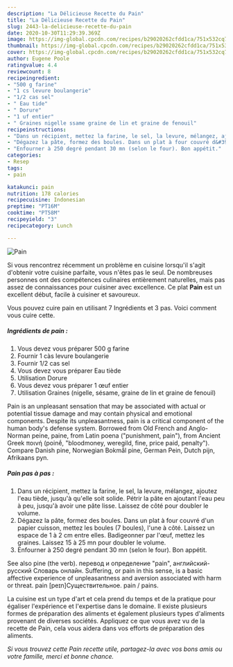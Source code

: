 ```yaml
---
description: "La Délicieuse Recette du Pain"
title: "La Délicieuse Recette du Pain"
slug: 2443-la-delicieuse-recette-du-pain
date: 2020-10-30T11:29:39.369Z
image: https://img-global.cpcdn.com/recipes/b29020262cfdd1ca/751x532cq70/pain-photo-principale-de-la-recette.jpg
thumbnail: https://img-global.cpcdn.com/recipes/b29020262cfdd1ca/751x532cq70/pain-photo-principale-de-la-recette.jpg
cover: https://img-global.cpcdn.com/recipes/b29020262cfdd1ca/751x532cq70/pain-photo-principale-de-la-recette.jpg
author: Eugene Poole
ratingvalue: 4.4
reviewcount: 8
recipeingredient:
- "500 g farine"
- "1 cs levure boulangerie"
- "1/2 cas sel"
- " Eau tide"
- " Dorure"
- "1 uf entier"
- " Graines nigelle ssame graine de lin et graine de fenouil"
recipeinstructions:
- "Dans un récipient, mettez la farine, le sel, la levure, mélangez, ajoutez l&#39;eau tiède, jusqu&#39;à qu&#39;elle soit solide. Pétrir la pâte en ajoutant l&#39;eau peu à peu, jusqu&#39;à avoir une pâte lisse. Laissez de côté pour doubler le volume."
- "Dégazez la pâte, formez des boules. Dans un plat à four couvré d&#39;un papier cuisson, mettez les boules (7 boules), l&#39;une à côté. Laissez un espace de 1 à 2 cm entre elles. Badigeonner par l&#39;œuf, mettez les graines. Laissez 15 à 25 mn pour doubler le volume."
- "Enfourner à 250 degré pendant 30 mn (selon le four). Bon appétit."
categories:
- Resep
tags:
- pain

katakunci: pain 
nutrition: 178 calories
recipecuisine: Indonesian
preptime: "PT16M"
cooktime: "PT58M"
recipeyield: "3"
recipecategory: Lunch

---
```



![Pain](https://img-global.cpcdn.com/recipes/b29020262cfdd1ca/751x532cq70/pain-photo-principale-de-la-recette.jpg)

Si vous rencontrez récemment un problème en cuisine lorsqu'il s'agit d'obtenir votre cuisine parfaite, vous n'êtes pas le seul. De nombreuses personnes ont des compétences culinaires entièrement naturelles, mais pas assez de connaissances pour cuisiner avec excellence. Ce plat <strong> Pain </strong> est un excellent début, facile à cuisiner et savoureux.

<!--inarticleads1-->

Vous pouvez cuire pain en utilisant 7 Ingrédients et 3 pas. Voici comment vous cuire cette.

##### Ingrédients de pain :

1. Vous devez vous préparer 500 g farine
1. Fournir 1 càs levure boulangerie
1. Fournir 1/2 cas sel
1. Vous devez vous préparer  Eau tiède
1. Utilisation  Dorure
1. Vous devez vous préparer 1 œuf entier
1. Utilisation  Graines (nigelle, sésame, graine de lin et graine de fenouil)


Pain is an unpleasant sensation that may be associated with actual or potential tissue damage and may contain physical and emotional components. Despite its unpleasantness, pain is a critical component of the human body&#39;s defense system. Borrowed from Old French and Anglo-Norman peine, paine, from Latin poena (&#34;punishment, pain&#34;), from Ancient Greek ποινή (poinḗ, &#34;bloodmoney, weregild, fine, price paid, penalty&#34;). Compare Danish pine, Norwegian Bokmål pine, German Pein, Dutch pijn, Afrikaans pyn. 

<!--inarticleads2-->

##### Pain pas à pas :

1. Dans un récipient, mettez la farine, le sel, la levure, mélangez, ajoutez l&#39;eau tiède, jusqu&#39;à qu&#39;elle soit solide. Pétrir la pâte en ajoutant l&#39;eau peu à peu, jusqu&#39;à avoir une pâte lisse. Laissez de côté pour doubler le volume.
1. Dégazez la pâte, formez des boules. Dans un plat à four couvré d&#39;un papier cuisson, mettez les boules (7 boules), l&#39;une à côté. Laissez un espace de 1 à 2 cm entre elles. Badigeonner par l&#39;œuf, mettez les graines. Laissez 15 à 25 mn pour doubler le volume.
1. Enfourner à 250 degré pendant 30 mn (selon le four). Bon appétit.


See also pine (the verb). перевод и определение &#34;pain&#34;, английский-русский Словарь онлайн. Suffering, or pain in this sense, is a basic affective experience of unpleasantness and aversion associated with harm or threat. pain [peɪn]Существительное. pain / pains. 

<!--inarticleads1-->

<p>
La cuisine est un type d'art et cela prend du temps et de la pratique pour égaliser l'expérience et l'expertise dans le domaine. Il existe plusieurs formes de préparation des aliments et également plusieurs types d'aliments provenant de diverses sociétés. Appliquez ce que vous avez vu de la recette de Pain, cela vous aidera dans vos efforts de préparation des aliments.
</p>

<p>
<i>Si vous trouvez cette Pain recette utile, partagez-la avec vos bons amis ou votre famille, merci et bonne chance.</i>
</p>
